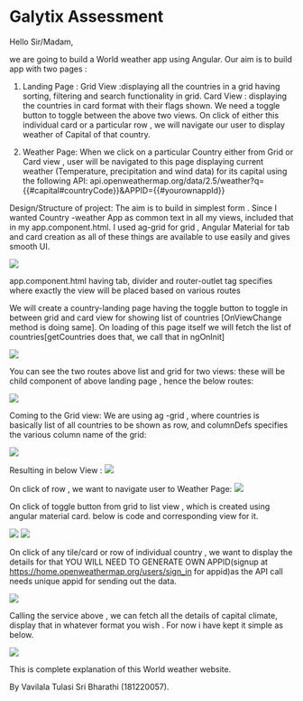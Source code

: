 # Galytix Assessment

Hello Sir/Madam,

we are going to build a World weather app using Angular. Our aim is to build app with two pages :
1. Landing Page :
Grid View :displaying all the countries in a grid having sorting, filtering and search functionality in grid.
Card View : displaying the countries in card format with their flags shown.
We need a toggle button to toggle between the above two views. On click of either this individual card or a particular row , we will navigate our user to display weather of Capital of that country.

2. Weather Page:
When we click on a particular Country either from Grid or Card view , user will be navigated to this page displaying current weather (Temperature, precipitation and wind
data) for its capital using the following API:
api.openweathermap.org/data/2.5/weather?q={{#capital#countryCode}}&amp;APPID={{#yourownappId}}

Design/Structure of project:
The aim is to build in simplest form . Since I wanted Country -weather App as common text in all my views, included that in my app.component.html. I used ag-grid for grid , Angular Material for tab and card creation as all of these things are available to use easily and gives smooth UI.

<img src="https://miro.medium.com/max/591/1*a7DIeq6o1-mA9B-3_lqfMw.png">

app.component.html having tab, divider and router-outlet tag specifies where exactly the view will be placed based on various routes


We will create a country-landing page having the toggle button to toggle in between grid and card view for showing list of countries [OnViewChange method is doing same]. On loading of this page itself we will fetch the list of countries[getCountries does that, we call that in ngOnInit]

<img src="https://miro.medium.com/max/664/1*ScM8Pt8HvyMKNkzl4QKI2g.png">

You can see the two routes above list and grid for two views:
these will be child component of above landing page , hence the below routes:

<img src="https://miro.medium.com/max/815/1*spKmDTqcvot6upZl-Nu4GQ.png">

Coming to the Grid view: We are using ag -grid , where countries is basically list of all countries to be shown as row, and columnDefs specifies the various column name of the grid:

<img src="https://miro.medium.com/max/489/1*-e_HsYQ9k5iBWBrV40fm9w.png">

Resulting in below View :
<img src="https://miro.medium.com/max/875/1*doQ4t6ySrigQQ0B4gWzNZw.png">

On click of row , we want to navigate user to Weather Page:
<img src="https://miro.medium.com/max/763/1*paf1syHXdwgD9A1sTr9pvg.png">

On click of toggle button from grid to list view , which is created using angular material card. below is code and corresponding view for it.

<img src="https://miro.medium.com/max/618/1*GVyRrEHLM0vQq-UAFUEJuw.png">

<img src="https://miro.medium.com/max/875/1*Ieljhq6JMRjsuWvagfzKkg.png">

On click of any tile/card or row of individual country , we want to display the details for that YOU WILL NEED TO GENERATE OWN APPID(signup at https://home.openweathermap.org/users/sign_in for appid)as the API call needs unique appid for sending out the data.

<img src="https://miro.medium.com/max/875/1*XM3RRttrKBDurWbjXZgD-A.png">

Calling the service above , we can fetch all the details of capital climate, display that in whatever format you wish . For now i have kept it simple as below.

<img src="https://miro.medium.com/max/875/1*_UU2FBF3yicHRic-azxgqw.png">

This is complete explanation of this World weather website.

By Vavilala Tulasi Sri Bharathi (181220057).


